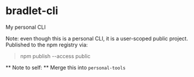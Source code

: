 # bradlet-cli

My personal CLI

Note: even though this is a personal CLI, it is a user-scoped public project.
Published to the npm registry via:

> npm publish --access public


** Note to self: ** Merge this into `personal-tools`
